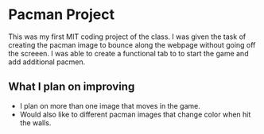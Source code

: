 # Pacman Project
This was my first MIT coding project of the class. I was given the task of creating the pacman image to bounce along the webpage without going off the screeen. I was able to create a functional tab to to start the game and add additional pacmen. 

## What I plan on improving
- I plan on more than one image that moves in the game.
- Would also like to different pacman images that change color when hit the walls. 
